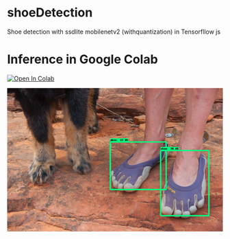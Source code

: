 # shoeDetection
Shoe detection with ssdlite mobilenetv2 (withquantization) in Tensorfllow js 

# Inference in Google Colab
[![Open In Colab](https://colab.research.google.com/assets/colab-badge.svg)](https://colab.research.google.com/github/ibaiGorordo/shoeDetection/blob/master/Python%20inference/Python_inference.ipynb)

![Shoe inference example](https://github.com/ibaiGorordo/shoeDetection/blob/master/doc/img/detectedShoes.png)
